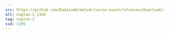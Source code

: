 ```yaml
---
src: https://github.com/Dadaism6/metadriverse-asset/releases/download/assetsv1.0.1/nuplan-2_1195.mp4
alt: nuplan-2_1195
tag: nuplan-2
vid: 1195
---
```

